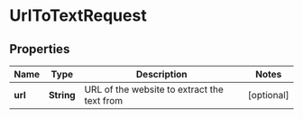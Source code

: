 
# UrlToTextRequest

## Properties
Name | Type | Description | Notes
------------ | ------------- | ------------- | -------------
**url** | **String** | URL of the website to extract the text from |  [optional]



